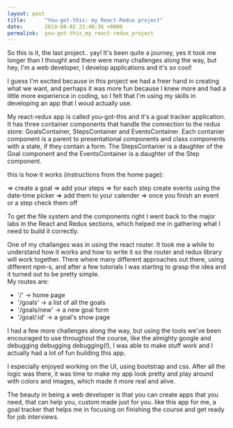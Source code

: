 ```yaml
---
layout: post
title:      "You-got-this: my React-Redux project"
date:       2019-08-02 23:40:36 +0000
permalink:  you-got-this_my_react-redux_project
---
```



So this is it, the last project.. yay!
It's been quite a journey, yes it took me longer than I thought and there were many challenges along the way,
but hey, I'm a web developer, I develop applications and it's so cool!

I guess I'm excited because in this project we had a freer hand in creating what we want, 
and perhaps it was more fun because I knew more and had a little more experience in coding, so I felt that I'm using my skills in developing an app that I woud actually use.

My react-redux app is called  you-got-this and it's a goal tracker application. 
It has three container components that handle the connection to the redux store: 
GoalsContainer, StepsContainer and EventsContainer. 
Each contanier component is a parent to presentational components and class components with a state, if they contain a form.
The StepsContanier is a daughter of the Goal component and the EventsContainer is a daughter of the Step component. 

this is how it works (instructions from the home page):

 => create a goal
=> add your steps
=> for each step create events using the date-time picker
=> add them to your calender
=> once you finish an event or a step check them off 

To get the file system and the components right I went back to the major labs in the React and Redux sections, which helped me in gathering what I need to build it correctly. 

One of my challanges was in using the react router. 
It took me a while to understand how it works and how to write it so the router and  redux library  will work together. 
There where many different approaches out there,  using different npm-s, and after a few tutorials I was starting to grasp the idea and it turned out to be pretty simple.  
My routes are:
* '/' -> home page
* '/goals' -> a list of all the goals
* '/goals/new' -> a new goal form
* '/goal/:id' -> a goal's show page

I had a few more challenges along the way, but using the tools we've been encouraged to use throughout the course, like the almighty google and debugging debugging debugging(!),
I was able to make stuff work and I actually had a lot of fun building this app. 

I especially enjoyed working on the UI, using bootstrap and css. 
After all the logic was there, it was time to make my app look pretty and play around with colors and images, which made it more real and alive. 

The beauty in being a web developer is that you can create apps that you need, that can help you, custom made just for you. like this app for me, a goal tracker that helps me in focusing on finishing the course and get ready for job interviews.

